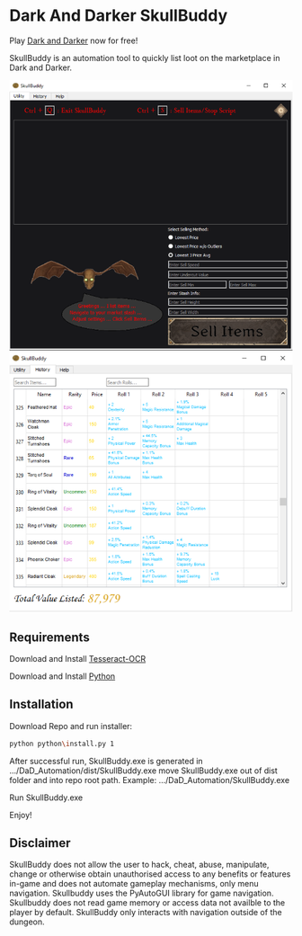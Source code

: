 # Dark And Darker SkullBuddy

Play [Dark and Darker](https://www.darkanddarker.com/play) now for free!

SkullBuddy is an automation tool to quickly list loot on the marketplace in Dark and Darker.

![SkullBuddy](img/SkullBuddyUtility2.png)
![SkullBuddy](img/SkullBuddyHistory.png)

## Requirements

Download and Install [Tesseract-OCR](https://github.com/UB-Mannheim/tesseract/releases)

Download and Install [Python](https://www.python.org/downloads/)

## Installation

Download Repo and run installer:
```bash
python python\install.py 1
```

After successful run, SkullBuddy.exe is generated in 
.../DaD_Automation/dist/SkullBuddy.exe
move SkullBuddy.exe out of dist folder and into repo root path. Example:
.../DaD_Automation/SkullBuddy.exe

Run SkullBuddy.exe

Enjoy!

## Disclaimer

SkullBuddy does not allow the user to hack, cheat, abuse, manipulate, 
change or otherwise obtain unauthorised access to any benefits or 
features in-game and does not automate gameplay mechanisms, only 
menu navigation. Skullbuddy uses the PyAutoGUI library for game navigation. 
Skullbuddy does not read game memory or access data not availble to the player by 
default. SkullBuddy only interacts with navigation outside of the dungeon.
